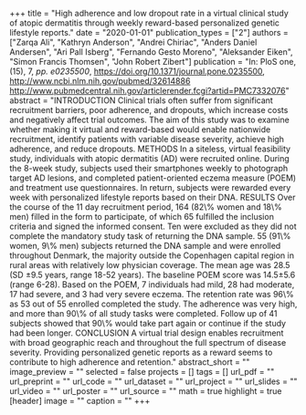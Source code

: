 +++
title = "High adherence and low dropout rate in a virtual clinical study of atopic dermatitis through weekly reward-based personalized genetic lifestyle reports."
date = "2020-01-01"
publication_types = ["2"]
authors = ["Zarqa Ali", "Kathryn Anderson", "Andrei Chiriac", "Anders Daniel Andersen", "Ari Pall Isberg", "Fernando Gesto Moreno", "Aleksander Eiken", "Simon Francis Thomsen", "John Robert Zibert"]
publication = "In: PloS one, (15), 7, _pp. e0235500_, https://doi.org/10.1371/journal.pone.0235500, http://www.ncbi.nlm.nih.gov/pubmed/32614886 http://www.pubmedcentral.nih.gov/articlerender.fcgi?artid=PMC7332076"
abstract = "INTRODUCTION Clinical trials often suffer from significant recruitment barriers, poor adherence, and dropouts, which increase costs and negatively affect trial outcomes. The aim of this study was to examine whether making it virtual and reward-based would enable nationwide recruitment, identify patients with variable disease severity, achieve high adherence, and reduce dropouts. METHODS In a siteless, virtual feasibility study, individuals with atopic dermatitis (AD) were recruited online. During the 8-week study, subjects used their smartphones weekly to photograph target AD lesions, and completed patient-oriented eczema measure (POEM) and treatment use questionnaires. In return, subjects were rewarded every week with personalized lifestyle reports based on their DNA. RESULTS Over the course of the 11 day recruitment period, 164 (82\\% women and 18\\% men) filled in the form to participate, of which 65 fulfilled the inclusion criteria and signed the informed consent. Ten were excluded as they did not complete the mandatory study task of returning the DNA sample. 55 (91\\% women, 9\\% men) subjects returned the DNA sample and were enrolled throughout Denmark, the majority outside the Copenhagen capital region in rural areas with relatively low physician coverage. The mean age was 28.5 (SD ±9.5 years, range 18-52 years). The baseline POEM score was 14.5±5.6 (range 6-28). Based on the POEM, 7 individuals had mild, 28 had moderate, 17 had severe, and 3 had very severe eczema. The retention rate was 96\\% as 53 out of 55 enrolled completed the study. The adherence was very high, and more than 90\\% of all study tasks were completed. Follow up of 41 subjects showed that 90\\% would take part again or continue if the study had been longer. CONCLUSION A virtual trial design enables recruitment with broad geographic reach and throughout the full spectrum of disease severity. Providing personalized genetic reports as a reward seems to contribute to high adherence and retention."
abstract_short = ""
image_preview = ""
selected = false
projects = []
tags = []
url_pdf = ""
url_preprint = ""
url_code = ""
url_dataset = ""
url_project = ""
url_slides = ""
url_video = ""
url_poster = ""
url_source = ""
math = true
highlight = true
[header]
image = ""
caption = ""
+++
